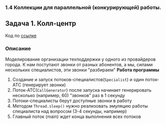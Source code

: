 ### 1.4 Коллекции для параллельной (конкурирующей) работы.
## Задача 1. Колл-центр
Код по [ссылке](https://github.com/A-Sakhmina/netology_mthreading_concur_collections/tree/master/src/main/java)
### Описание
Моделирование организации техподдержки у одного из провайдеров города. 
К нам поступают звонки от разных абонентов, 
а мы, силами нескольких специалистов, эти звонки "разбираем"
**Работа программы**
1. Создание и запуск потоков-специалистов(`Specialist`) и один поток-АТС (генерирует звонки)
2. Поток-АТС(`CallGenerator`) после запуска начинает генерировать несколько (например, 60) "звонков" раз в 1 секунду 
3. Потоки-специалисты берут доступные звонки в работу 
4. Методом `Thread.sleep()` нужно реализовать эмуляцию работы специалиста над вопросом (3-4 секунды, например)
5. Главный поток (main) ждет конца выполнения всех потоков


